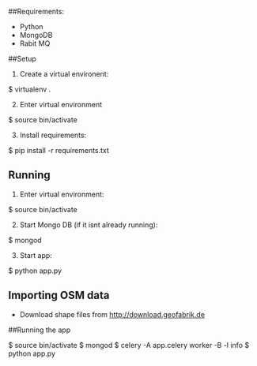 

##Requirements:
- Python
- MongoDB
- Rabit MQ


##Setup

1) Create a virtual environent:

$ virtualenv .

2) Enter virtual environment

$ source bin/activate

3) Install requirements:

$ pip install -r requirements.txt

## Running

1) Enter virtual environment:

$ source bin/activate

2) Start Mongo DB (if it isnt already running):

$ mongod

3) Start app:

$ python app.py

## Importing OSM data

* Download shape files from http://download.geofabrik.de



##Running the app

$ source bin/activate
$ mongod
$ celery -A app.celery worker -B -l info
$ python app.py